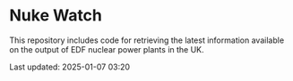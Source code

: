 # Nuke Watch

This repository includes code for retrieving the latest information available on the output of EDF nuclear power plants in the UK.

Last updated: 2025-01-07 03:20